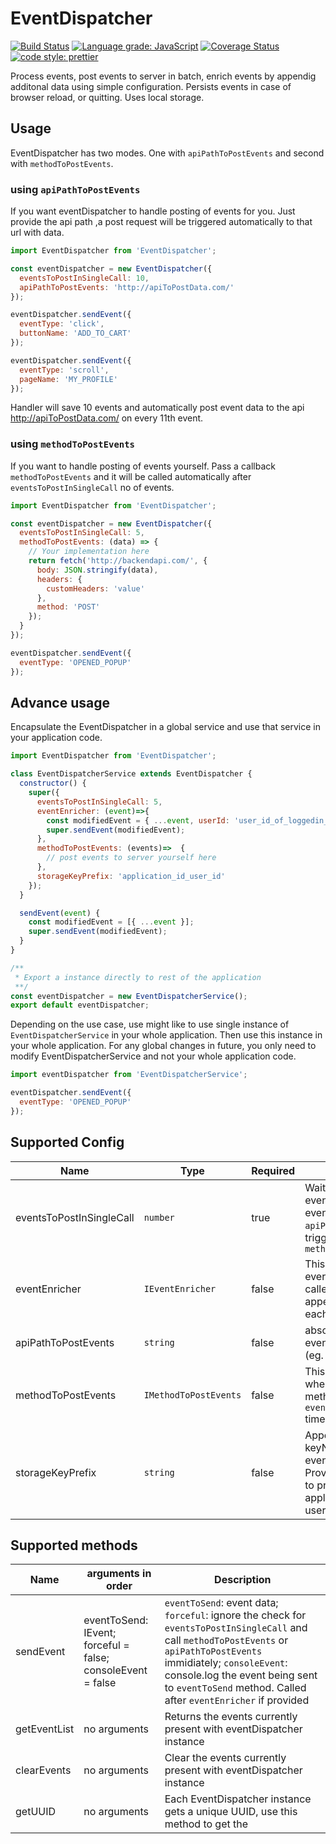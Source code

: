 # EventDispatcher

[![Build Status](https://travis-ci.org/improm/EventDispatcher.svg?branch=master)](https://travis-ci.org/improm/EventDispatcher)
[![Language grade: JavaScript](https://img.shields.io/lgtm/grade/javascript/g/improm/EventDispatcher.svg?logo=lgtm&logoWidth=18)](https://lgtm.com/projects/g/improm/EventDispatcher/context:javascript)
[![Coverage Status](https://coveralls.io/repos/github/improm/EventDispatcher/badge.svg?branch=master)](https://coveralls.io/github/improm/EventDispatcher?branch=master)
[![code style: prettier](https://badgen.now.sh/badge/code%20style/prettier/ff69b4)](https://github.com/prettier/prettier)

Process events, post events to server in batch, enrich events by appendig additonal data using simple configuration.
Persists events in case of browser reload, or quitting. Uses local storage.

## Usage

EventDispatcher has two modes. One with `apiPathToPostEvents` and second with `methodToPostEvents`.

### using `apiPathToPostEvents`

If you want eventDispatcher to handle posting of events for you. Just provide the api path ,a post request will be
triggered automatically to that url with data.

```javascript
import EventDispatcher from 'EventDispatcher';

const eventDispatcher = new EventDispatcher({
  eventsToPostInSingleCall: 10,
  apiPathToPostEvents: 'http://apiToPostData.com/'
});

eventDispatcher.sendEvent({
  eventType: 'click',
  buttonName: 'ADD_TO_CART'
});

eventDispatcher.sendEvent({
  eventType: 'scroll',
  pageName: 'MY_PROFILE'
});
```

Handler will save 10 events and automatically post event data to the api http://apiToPostData.com/ on every 11th event.

### using `methodToPostEvents`

If you want to handle posting of events yourself. Pass a callback `methodToPostEvents` and it will be called
automatically after `eventsToPostInSingleCall` no of events.

```javascript
import EventDispatcher from 'EventDispatcher';

const eventDispatcher = new EventDispatcher({
  eventsToPostInSingleCall: 5,
  methodToPostEvents: (data) => {
    // Your implementation here
    return fetch('http://backendapi.com/', {
      body: JSON.stringify(data),
      headers: {
        customHeaders: 'value'
      },
      method: 'POST'
    });
  }
});

eventDispatcher.sendEvent({
  eventType: 'OPENED_POPUP'
});
```

## Advance usage

Encapsulate the EventDispatcher in a global service and use that service in your application code.

```javascript
import EventDispatcher from 'EventDispatcher';

class EventDispatcherService extends EventDispatcher {
  constructor() {
    super({
      eventsToPostInSingleCall: 5,
      eventEnricher: (event)=>{
        const modifiedEvent = { ...event, userId: 'user_id_of_loggedin_user'}];
        super.sendEvent(modifiedEvent);
      },
      methodToPostEvents: (events)=>  {
        // post events to server yourself here
      },
      storageKeyPrefix: 'application_id_user_id'
    });
  }

  sendEvent(event) {
    const modifiedEvent = [{ ...event }];
    super.sendEvent(modifiedEvent);
  }
}

/**
 * Export a instance directly to rest of the application
 **/
const eventDispatcher = new EventDispatcherService();
export default eventDispatcher;

```

Depending on the use case, use might like to use single instance of `EventDispatcherService` in your whole application.
Then use this instance in your whole application. For any global changes in future, you only need to modify
EventDispatcherService and not your whole application code.

```javascript
import eventDispatcher from 'EventDispatcherService';

eventDispatcher.sendEvent({
  eventType: 'OPENED_POPUP'
});
```

## Supported Config

| Name                     | Type                  | Required | Description                                                                                                                                    |
| ------------------------ | --------------------- | -------- | ---------------------------------------------------------------------------------------------------------------------------------------------- |
| eventsToPostInSingleCall | `number`              | true     | Wait for these many events before posting events to `apiPathToPostEvents` or triggering `methodToPostEvents`                                   |
| eventEnricher            | `IEventEnricher`      | false    | This function is triggered every time send event is called, can be used to append additonal data to each event.                                |
| apiPathToPostEvents      | `string`              | false    | absolute url, to which event should be posted (eg. http://api.com)                                                                             |
| methodToPostEvents       | `IMethodToPostEvents` | false    | This function is triggered when after sendEvent method has been called `eventsToPostInSingleCall` times atleast                                |
| storageKeyPrefix         | `string`              | false    | Appended to the keyName used to save events in localstorage, Provide something unique to prevent conflict across applications / multiple users |

## Supported methods

| Name         | arguments in order                                          | Description                                                                                                                                                                                                                                                                   |
| ------------ | ----------------------------------------------------------- | ----------------------------------------------------------------------------------------------------------------------------------------------------------------------------------------------------------------------------------------------------------------------------- |
| sendEvent    | eventToSend: IEvent; forceful = false; consoleEvent = false | `eventToSend`: event data; `forceful`: ignore the check for `eventsToPostInSingleCall` and call `methodToPostEvents` or `apiPathToPostEvents` immidiately; `consoleEvent`: console.log the event being sent to `eventToSend` method. Called after `eventEnricher` if provided |
| getEventList | no arguments                                                | Returns the events currently present with eventDispatcher instance                                                                                                                                                                                                            |
| clearEvents  | no arguments                                                | Clear the events currently present with eventDispatcher instance                                                                                                                                                                                                              |
| getUUID      | no arguments                                                | Each EventDispatcher instance gets a unique UUID, use this method to get the                                                                                                                                                                                                  |
